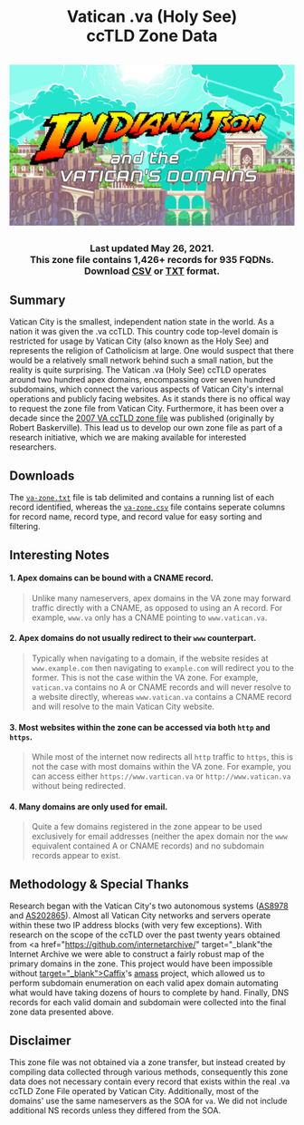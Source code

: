 <h1 align="center">Vatican .va (Holy See)<br>ccTLD Zone Data<br><br>
<img src="https://raw.githubusercontent.com/indianajson/indianajson/main/vatican.gif"></h1>
    <h3 align="center">Last updated May 26, 2021.<br>This zone file contains 1,426+ records for 935 FQDNs.<br>
    Download <a target="_blank" href="va-zone.csv">CSV</a> or <a target="_blank" href="va-zone.txt">TXT</a> format.</h3>

## Summary

Vatican City is the smallest, independent nation state in the world. As a nation it was given the .va ccTLD. This country code top-level domain is restricted for usage by Vatican City (also known as the Holy See) and represents the religion of Catholicism at large. One would suspect that there would be a relatively small network behind such a small nation, but the reality is quite surprising. The Vatican .va (Holy See) ccTLD operates around two hundred apex domains, encompassing over seven hundred subdomains, which connect the various aspects of Vatican City's internal operations and publicly facing websites. As it stands there is no offical way to request the zone file from Vatican City. Furthermore, it has been over a decade since the [2007 VA ccTLD zone file](https://web.archive.org/web/20080119124048/http://www.robert.net/ccTLD/VA) was published (originally by Robert Baskerville). This lead us to develop our own zone file as part of a research initiative, which we are making available for interested researchers. 

## Downloads

The <a target="_blank" href="va-zone.txt">`va-zone.txt`</a> file is tab delimited and contains a running list of each record identified, whereas the <a target="_blank" href="va-zone.csv">`va-zone.csv`</a> file contains seperate columns for record name, record type, and record value for easy sorting and filtering. 

## Interesting Notes

#### 1. Apex domains can be bound with a CNAME record.

>Unlike many nameservers, apex domains in the VA zone may forward traffic directly with a CNAME, as opposed to using an A record. For example, `www.va` only has a CNAME pointing to `www.vatican.va`.

#### 2. Apex domains do not usually redirect to their `www` counterpart.

> Typically when navigating to a domain, if the website resides at `www.example.com` then navigating to `example.com` will redirect you to the former. This is not the case within the VA zone. For example, `vatican.va` contains no A or CNAME records and will never resolve to a website directly, whereas `www.vatican.va` contains a CNAME record and will resolve to the main Vatican City website. 

#### 3. Most websites within the zone can be accessed via both `http` and `https`.

>While most of the internet now redirects all `http` traffic to `https`, this is not the case with most domains within the VA zone. For example, you can access either `https://www.vartican.va` or `http://www.vatican.va` without being redirected. 

#### 4. Many domains are only used for email.

>Quite a few domains registered in the zone appear to be used exclusively for email addresses (neither the apex domain nor the `www` equivalent contained A or CNAME records) and no subdomain records appear to exist. 

## Methodology & Special Thanks

Research began with the Vatican City's two autonomous systems ([AS8978](https://bgp.he.net/AS8978) and [AS202865](https://bgp.he.net/AS202865)). Almost all Vatican City networks and servers operate within these two IP address blocks (with very few exceptions). With research on the scope of the ccTLD over the past twenty years obtained from <a href="https://github.com/internetarchive/" target="_blank"the Internet Archive</a> we were able to construct a fairly robust map of the primary domains in the zone. This project would have been impossible without <a href="https://github.com/caffix"> target="_blank">Caffix</a>'s <a href="https://github.com/OWASP/Amass" target="_blank">amass</a> project, which allowed us to perform subdomain enumeration on each valid apex domain automating what would have taking dozens of hours to complete by hand. Finally, DNS records for each valid domain and subdomain were collected into the final zone data presented above. 

## Disclaimer

This zone file was not obtained via a zone transfer, but instead created by compiling data collected through various methods, consequently this zone data does not necessary contain every record that exists within the real .va ccTLD Zone File operated by Vatican City. Additionally, most of the domains' use the same nameservers as the SOA for `va`. We did not include additional NS records unless they differed from the SOA. 
